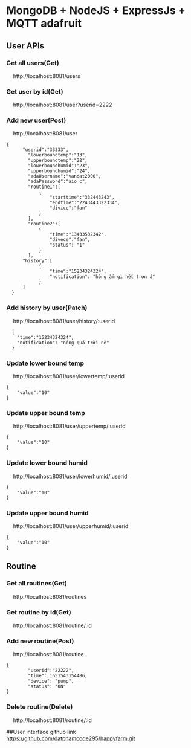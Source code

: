 # MongoDB + NodeJS + ExpressJs + MQTT adafruit
## User APIs

### Get all users(Get)
&emsp; http://localhost:8081/users

### Get user by id(Get)
&emsp; http://localhost:8081/user?userid=2222

### Add new user(Post)
&emsp; http://localhost:8081/user

```
{
      "userid":"33333",
	    "lowerboundtemp":"13",
    	"upperboundtemp":"22",
    	"lowerboundhumid":"23",
    	"upperboundhumid":"24",
        "adaUsername":"vandat2000",
        "adaPassword":"aio_c",
    	"routine1":[
      		{
      			"starttime":"332443243",
      			"endtime":"2243443322334",
      			"divice":"fan"
      		}
    	],
    	"routine2":[
      		{
      			"time":"13433532342",
      			"divece":"fan",
      			"status": "1" 
      		}
      	],
      "history":[
      		{
      			"time":"15234324324",
      			"notification": "hông ẩm gì hết trơn á"
      		}
      ]
  }
```

### Add history by user(Patch)
&emsp; http://localhost:8081/user/history/:userid

```
  {
    "time":"15234324324",
    "notification": "nóng quá trời nè"
  }
```

### Update lower bound temp
&emsp; http://localhost:8081/user/lowertemp/:userid

```
{
    "value":"10"
}
```

### Update upper bound temp
&emsp; http://localhost:8081/user/uppertemp/:userid

```
{
    "value":"10"
}
```

### Update lower bound humid
&emsp; http://localhost:8081/user/lowerhumid/:userid

```
{
    "value":"10"
}
```

### Update upper bound humid
&emsp; http://localhost:8081/user/upperhumid/:userid

```
{
    "value":"10"
}
```


## Routine

### Get all routines(Get)
&emsp; http://localhost:8081/routines

### Get routine by id(Get)
&emsp; http://localhost:8081/routine/:id

### Add new routine(Post)
&emsp; http://localhost:8081/routine

```
{
        "userid":"22222",
        "time": 1651543154486,
        "device": "pump",
        "status": "ON"
}
```

### Delete routine(Delete)
&emsp; http://localhost:8081/routine/:id

##User interface github link
https://github.com/datphamcode295/happyfarm.git

  
  


